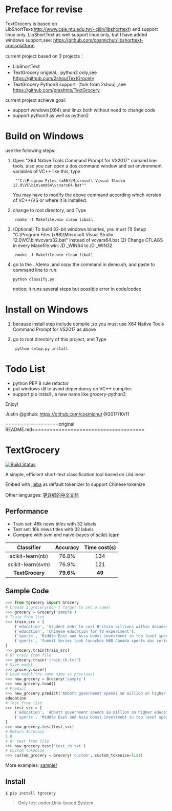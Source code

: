 Preface for revise
==================
TextGrocery is based on LibShortText(http://www.csie.ntu.edu.tw/~cjlin/libshorttext) and support linux only.
LibShortText as well support linux only, but I have added windows support,see:
    https://github.com/cosmichut/libshorttext-crossplatform

current project based on 3 projects：
- LibShortText
- TextGrocery original，python2 only,see https://github.com/2shou/TextGrocery
- TextGrocery Python3 support（fork from 2shou) ,see https://github.com/prashnts/TextGrocery

current project achieve goal:
- support windows(X64) and linux both without need to change code
- support python3 as well as python2

Build on Windows
=========================

use the following steps:

1. Open "X64 Native Tools Command Prompt for VS2017" comand line tools.
   also you can open a dos command window and set environment variables of VC++ like this, type

        ""C:\Program Files (x86)\Microsoft Visual Studio 12.0\VC\bin\amd64\vcvars64.bat""

   You may have to modify the above command according which version of VC++/VS or where it is installed.

2. change to root directory, and Type

        nmake -f Makefile.win clean liball

3. (Optional) To build 32-bit windows binaries, you must
	(1) Setup "C:\Program Files (x86)\Microsoft Visual Studio 12.0\VC\bin\vcvars32.bat" instead of vcvars64.bat
	(2) Change CFLAGS in every Makefile.win: /D _WIN64 to /D _WIN32

        nmake -f Makefile.win clean liball

4.  go to the ../demo ,and copy the command in demo.sh, and paste to command line to run:

        python classify.py

    notice: it runs several steps but possible error in code/codec

Install on Windows
=========================
1. because install step include compile ,so you must use X64 Native Tools Command Prompt for VS2017 as above
2. go to root directory of this project, and Type

        python setup.py install


Todo List
==============
- python PEP 8 rule refactor
- put windows dll to avoid dependancy on VC++ compiler.
- support pip install , a new name like grocery-python3.


Enjoy!

Justin  @github: https://github.com/cosmichut   @2017/10/11


==================original README.md======================================

TextGrocery
===========

[![Build Status](https://travis-ci.org/2shou/TextGrocery.svg?branch=master)](https://travis-ci.org/2shou/TextGrocery)

A simple, efficient short-text classification tool based on LibLinear

Embed with [jieba](https://github.com/fxsjy/jieba) as default tokenizer to support Chinese tokenize

Other languages: [更详细的中文文档](http://textgrocery.readthedocs.org/zh/latest/index.html)

Performance
-----------

- Train set: 48k news titles with 32 labels
- Test set: 16k news titles with 32 labels
- Compare with svm and naive-bayes of [scikit-learn](https://github.com/scikit-learn/scikit-learn)

|         Classifier       | Accuracy  |  Time cost(s)  |
|:------------------------:|:---------:|:--------------:|
|     scikit-learn(nb)     |   76.8%   |     134        |
|     scikit-learn(svm)    |   76.9%   |     121        |
|     **TextGrocery**      | **79.6%** |    **49**      |

Sample Code
-----------

```python
>>> from tgrocery import Grocery
# Create a grocery(don't forget to set a name)
>>> grocery = Grocery('sample')
# Train from list
>>> train_src = [
    ('education', 'Student debt to cost Britain billions within decades'),
    ('education', 'Chinese education for TV experiment'),
    ('sports', 'Middle East and Asia boost investment in top level sports'),
    ('sports', 'Summit Series look launches HBO Canada sports doc series: Mudhar')
]
>>> grocery.train(train_src)
# Or train from file
>>> grocery.train('train_ch.txt')
# Save model
>>> grocery.save()
# Load model(the same name as previous)
>>> new_grocery = Grocery('sample')
>>> new_grocery.load()
# Predict
>>> new_grocery.predict('Abbott government spends $8 million on higher education media blitz')
education
# Test from list
>>> test_src = [
    ('education', 'Abbott government spends $8 million on higher education media blitz'),
    ('sports', 'Middle East and Asia boost investment in top level sports'),
]
>>> new_grocery.test(test_src)
# Return Accuracy
1.0
# Or test from file
>>> new_grocery.test('test_ch.txt')
# Custom tokenize
>>> custom_grocery = Grocery('custom', custom_tokenize=list)
```

More examples: [sample/](sample/)

Install
-------

    $ pip install tgrocery

> Only test under Unix-based System
